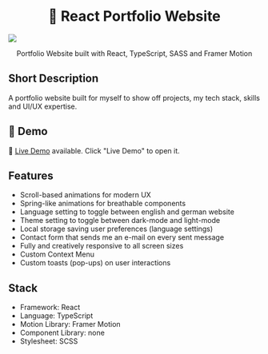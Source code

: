 <h1 align="center">👤 React Portfolio Website</h1>

![](https://i.imgur.com/h6IME6J.png)
<p align="center">
  Portfolio Website built with React, TypeScript, SASS and Framer Motion
</p>
</div>

## Short Description
A portfolio website built for myself to show off projects, my tech stack, skills and UI/UX expertise.

## 🔴 Demo
🧪 [Live Demo](https://gianlucajahn.github.io/portfolio) available. Click "Live Demo" to open it.

## Features
- Scroll-based animations for modern UX
- Spring-like animations for breathable components
- Language setting to toggle between english and german website
- Theme setting to toggle between dark-mode and light-mode
- Local storage saving user preferences (language settings)
- Contact form that sends me an e-mail on every sent message
- Fully and creatively responsive to all screen sizes
- Custom Context Menu
- Custom toasts (pop-ups) on user interactions

## Stack
- Framework: React
- Language: TypeScript
- Motion Library: Framer Motion
- Component Library: none
- Stylesheet: SCSS
